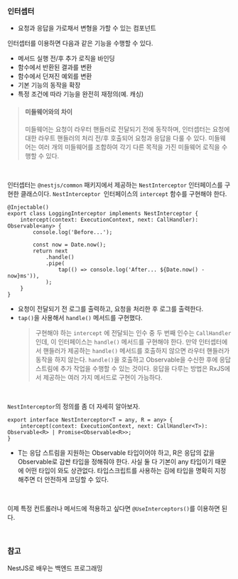 ### 인터셉터 

- 요청과 응답을 가로채서 변형을 가할 수 있는 컴포넌트 

인터셉터를 이용하면 다음과 같은 기능을 수행할 수 있다.

- 메서드 실행 전/후 추가 로직을 바인딩
- 함수에서 반환된 결과를 변환
- 함수에서 던져진 예외를 변환
- 기본 기능의 동작을 확장
- 특정 조건에 따라 기능을 완전히 재정의(예. 캐싱)

> #### 미들웨어와의 차이
> 미들웨어는 요청이 라우터 핸들러로 전달되기 전에 동작하며, 인터셉터는 요청에 대한 라우트 핸들러의 처리 전/후 호출되어 요청과 응답을 다룰 수 있다. 
미들웨어는 여러 개의 미들웨어를 조합하여 각기 다른 목적을 가진 미들웨어 로직을 수행할 수 있다. 

<br>

인터셉터는 `@nestjs/common` 패키지에서 제공하는 `NestInterceptor` 인터페이스를 구현한 클래스이다. `NestInterceptor `인터페이스의 `intercept` 함수를 구현해야 한다. 

```
@Injectable()
export class LoggingInterceptor implements NestInterceptor {
	intercept(context: ExecutionContext, next: CallHandler): Observable<any> {
		console.log('Before...');

		const now = Date.now();
		return next
			.handle()
			.pipe(
				tap(() => console.log('After... ${Date.now() - now}ms')),
			);
	}
}
```

- 요청이 전달되기 전 로그를 출력하고, 요청을 처리한 후 로그를 출력한다. 
- `tap()`을 사용해서 `handle()` 메서드를 구현했다. 
	> 구현해야 하는 `intercept` 에 전달되는 인수 중 두 번째 인수는 `CallHandler`인데, 이 인터페이스는 `handle()` 메서드를 구현해야 한다. 
	만약 인터셉터에서 핸들러가 제공하는 `handle()` 메서드를 호출하지 않으면 라우터 핸들러가 동작을 하지 않는다. `handle()`을 호출하고 Observable을 수신한 후에 응답 스트림에 추가 작업을 수행할 수 있는 것이다. 
	응답을 다루는 방법은 RxJS에서 제공하는 여러 가지 메서드로 구현이 가능하다.

<br>

`NestInterceptor`의 정의를 좀 더 자세히 알아보자.

```
export interface NestInterceptor<T = any, R = any> {
	intercept(context: ExecutionContext, next: CallHandler<T>): Observable<R> | Promise<Observable<R>>;
}
```
- T는 응답 스트림을 지원하는 Observable 타입이어야 하고, R은 응답의 값을 Observable로 감싼 타입을 정해줘야 한다. 
	사실 둘 다 기본이 any 타입이기 때문에 어떤 타입이 와도 상관없다. 타입스크립트를 사용하는 김에 타입을 명확히 지정해주면 더 안전하게 코딩할 수 있다. 

<br>

이제 특정 컨트롤러나 메서드에 적용하고 싶다면 `@UseInterceptors()`를 이용하면 된다. 

<br>

### 참고

NestJS로 배우는 백엔드 프로그래밍 
